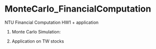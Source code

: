 # MonteCarlo_FinancialComputation

NTU Financial Computation HW1 + application

1. Monte Carlo Simulation:






2. Application on TW stocks
